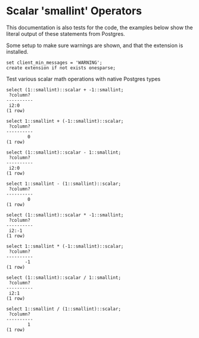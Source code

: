 # Scalar 'smallint' Operators

This documentation is also tests for the code, the examples below
show the literal output of these statements from Postgres.

Some setup to make sure warnings are shown, and that the extension
is installed.
``` postgres-console
set client_min_messages = 'WARNING';
create extension if not exists onesparse;
```
Test various scalar math operations with native Postgres types
``` postgres-console
select (1::smallint)::scalar + -1::smallint;
 ?column? 
----------
 i2:0
(1 row)

select 1::smallint + (-1::smallint)::scalar;
 ?column? 
----------
        0
(1 row)

select (1::smallint)::scalar - 1::smallint;
 ?column? 
----------
 i2:0
(1 row)

select 1::smallint - (1::smallint)::scalar;
 ?column? 
----------
        0
(1 row)

select (1::smallint)::scalar * -1::smallint;
 ?column? 
----------
 i2:-1
(1 row)

select 1::smallint * (-1::smallint)::scalar;
 ?column? 
----------
       -1
(1 row)

select (1::smallint)::scalar / 1::smallint;
 ?column? 
----------
 i2:1
(1 row)

select 1::smallint / (1::smallint)::scalar;
 ?column? 
----------
        1
(1 row)

```